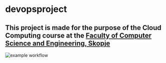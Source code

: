 # devopsproject
## This project is made for the purpose of the Cloud Computing course at the [Faculty of Computer Science and Engineering, Skopje](https://finki.ukim.mk)

![example workflow](https://github.com/aDimkoski/devopsproject/actions/workflows/docker-image.yml/badge.svg)
